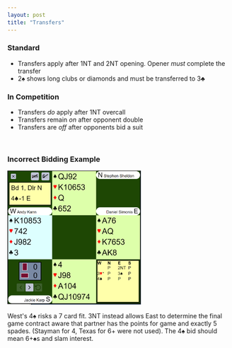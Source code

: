 ```yaml
---
layout: post
title: "Transfers"
---
```


### Standard
- Transfers apply after 1NT and 2NT opening. Opener _must_ complete the transfer
- 2&spades; shows long clubs or diamonds and must be transferred to 3&clubs;

### In Competition
- Transfers _do_ apply after 1NT overcall
- Transfers remain _on_ after opponent double
- Transfers are _off_ after opponents bid a suit

<br>

### Incorrect Bidding Example

 <img src="/assets/images/incorrect transfer.png" style="width:60%;">

 West's 4&spades; risks a 7 card fit. 3NT instead allows East to determine the final game contract aware that partner has the points for game and exactly 5 spades. (Stayman for 4, Texas for 6+ were not used).
 The 4&spades; bid should mean 6+&spades;s and slam interest.




